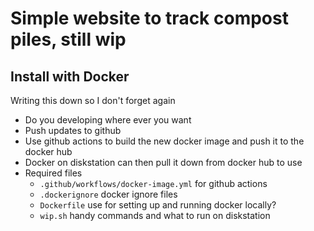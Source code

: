 # Simple website to track compost piles, still wip

## Install with Docker

Writing this down so I don't forget again

* Do you developing where ever you want
* Push updates to github
* Use github actions to build the new docker image and push it to the docker hub
* Docker on diskstation can then pull it down from docker hub to use
* Required files
  * `.github/workflows/docker-image.yml` for github actions
  * `.dockerignore` docker ignore files
  * `Dockerfile` use for setting up and running docker locally?
  * `wip.sh` handy commands and what to run on diskstation
